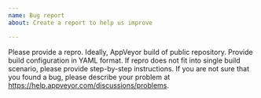 ```yaml
---
name: Bug report
about: Create a report to help us improve

---
```


Please provide a repro. Ideally, AppVeyor build of public repository. Provide build configuration in YAML format. If repro does not fit into single build scenario, please provide step-by-step instructions.
If you are not sure that you found a bug, please describe your problem at https://help.appveyor.com/discussions/problems.

